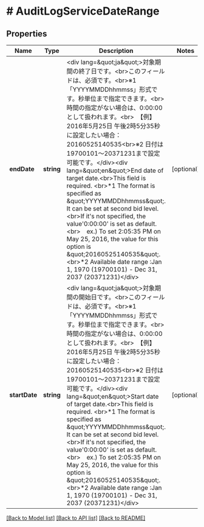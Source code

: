 # # AuditLogServiceDateRange

## Properties

Name | Type | Description | Notes
------------ | ------------- | ------------- | -------------
**endDate** | **string** | &lt;div lang&#x3D;\&quot;ja\&quot;&gt;対象期間の終了日です。&lt;br&gt;このフィールドは、必須です。&lt;br&gt;※1 「YYYYMMDDhhmmss」形式です。秒単位まで指定できます。&lt;br&gt;時間の指定がない場合は、0:00:00として扱われます。&lt;br&gt;　【例】2016年5月25日 午後2時5分35秒に設定したい場合：20160525140535&lt;br&gt;※2 日付は19700101～20371231まで設定可能です。&lt;/div&gt;&lt;div lang&#x3D;\&quot;en\&quot;&gt;End date of target date.&lt;br&gt;This field is required. &lt;br&gt;*1 The format is specified as \&quot;YYYYMMDDhhmmss\&quot;. It can be set at second bid level.&lt;br&gt;If it&#39;s not specified, the value&#39;0:00:00&#39; is set as default.&lt;br&gt;　ex.) To set 2:05:35 PM on May 25, 2016, the value for this option is \&quot;20160525140535\&quot;.&lt;br&gt;*2 Available date range :Jan 1, 1970 (19700101) - Dec 31, 2037 (20371231)&lt;/div&gt; | [optional] 
**startDate** | **string** | &lt;div lang&#x3D;\&quot;ja\&quot;&gt;対象期間の開始日です。&lt;br&gt;このフィールドは、必須です。&lt;br&gt;※1 「YYYYMMDDhhmmss」形式です。秒単位まで指定できます。&lt;br&gt;時間の指定がない場合は、0:00:00として扱われます。&lt;br&gt;　【例】2016年5月25日 午後2時5分35秒に設定したい場合：20160525140535&lt;br&gt;※2 日付は19700101～20371231まで設定可能です。&lt;/div&gt;&lt;div lang&#x3D;\&quot;en\&quot;&gt;Start date of target date.&lt;br&gt;This field is required. &lt;br&gt;*1 The format is specified as \&quot;YYYYMMDDhhmmss\&quot;. It can be set at second bid level.&lt;br&gt;If it&#39;s not specified, the value&#39;0:00:00&#39; is set as default.&lt;br&gt;　ex.) To set 2:05:35 PM on May 25, 2016, the value for this option is \&quot;20160525140535\&quot;.&lt;br&gt;*2 Available date range :Jan 1, 1970 (19700101) - Dec 31, 2037 (20371231)&lt;/div&gt; | [optional] 

[[Back to Model list]](../../README.md#documentation-for-models) [[Back to API list]](../../README.md#documentation-for-api-endpoints) [[Back to README]](../../README.md)


